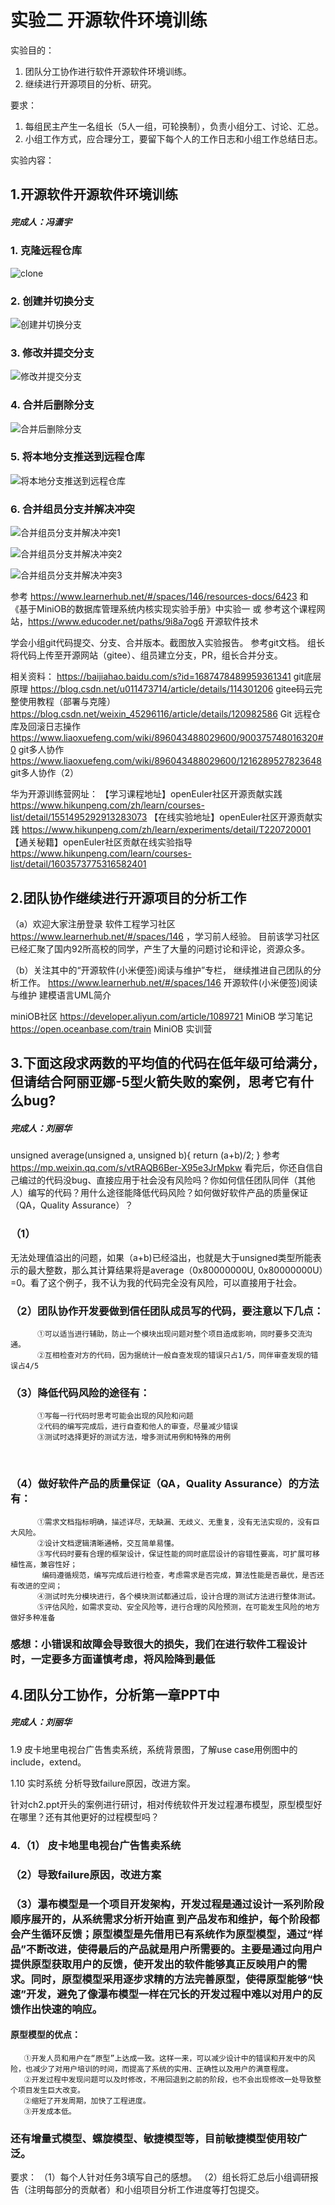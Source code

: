 # 实验二 开源软件环境训练

实验目的：

1. 团队分工协作进行软件开源软件环境训练。
2. 继续进行开源项目的分析、研究。

要求：

1. 每组民主产生一名组长（5人一组，可轮换制），负责小组分工、讨论、汇总。
2. 小组工作方式，应合理分工，要留下每个人的工作日志和小组工作总结日志。

实验内容：

## 1.开源软件开源软件环境训练

##### 完成人：冯潇宇

### 1. 克隆远程仓库

![clone](LAB_2.assets/clone.png)



### 2. 创建并切换分支

![创建并切换分支](LAB_2.assets/创建并切换分支.png)



### 3. 修改并提交分支

![修改并提交分支](LAB_2.assets/修改并提交分支.png)



### 4. 合并后删除分支

![合并后删除分支](LAB_2.assets/合并后删除分支.png)



### 5. 将本地分支推送到远程仓库

![将本地分支推送到远程仓库](LAB_2.assets/将本地分支推送到远程仓库.png)



### 6. 合并组员分支并解决冲突

![合并组员分支并解决冲突1](LAB_2.assets/合并组员分支并解决冲突1.png)

![合并组员分支并解决冲突2](LAB_2.assets/合并组员分支并解决冲突2.png)

![合并组员分支并解决冲突3](LAB_2.assets/合并组员分支并解决冲突3.png)







参考 https://www.learnerhub.net/#/spaces/146/resources-docs/6423
    和 《基于MiniOB的数据库管理系统内核实现实验手册》中实验一
   或 参考这个课程网站，https://www.educoder.net/paths/9i8a7og6   开源软件技术

学会小组git代码提交、分支、合并版本。截图放入实验报告。 参考git文档。
组长将代码上传至开源网站（gitee）、组员建立分支，PR，组长合并分支。 

  相关资料： 
  https://baijiahao.baidu.com/s?id=1687478489959361341   git底层原理
  https://blog.csdn.net/u011473714/article/details/114301206   gitee码云完整使用教程（部署与克隆）
  https://blog.csdn.net/weixin_45296116/article/details/120982586   Git 远程仓库及回滚日志操作
  https://www.liaoxuefeng.com/wiki/896043488029600/900375748016320#0  git多人协作
  https://www.liaoxuefeng.com/wiki/896043488029600/1216289527823648  git多人协作（2）

华为开源训练营网址：
【学习课程地址】openEuler社区开源贡献实践 https://www.hikunpeng.com/zh/learn/courses-list/detail/1551495292913283073
【在线实验地址】openEuler社区开源贡献实践 https://www.hikunpeng.com/zh/learn/experiments/detail/T220720001 
【通关秘籍】openEuler社区贡献在线实验指导 https://www.hikunpeng.com/learn/courses-list/detail/1603573775316582401 

## 2.团队协作继续进行开源项目的分析工作



（a）欢迎大家注册登录 软件工程学习社区 https://www.learnerhub.net/#/spaces/146 ，学习前人经验。
     目前该学习社区已经汇聚了国内92所高校的同学，产生了大量的问题讨论和评论，资源众多。

（b）关注其中的“开源软件(小米便签)阅读与维护”专栏， 继续推进自己团队的分析工作。
https://www.learnerhub.net/#/spaces/146  开源软件(小米便签)阅读与维护
   建模语言UML简介

  miniOB社区
  https://developer.aliyun.com/article/1089721 MiniOB 学习笔记
  https://open.oceanbase.com/train  MiniOB 实训营

## 3.下面这段求两数的平均值的代码在低年级可给满分，但请结合阿丽亚娜-5型火箭失败的案例，思考它有什么bug?

##### 完成人：刘丽华

unsigned average(unsigned a, unsigned b){
return (a+b)/2; 
}
参考 https://mp.weixin.qq.com/s/vtRAQB6Ber-X95e3JrMpkw
看完后，你还自信自己编过的代码没bug、直接应用于社会没有风险吗？你如何信任团队同伴（其他人）编写的代码？用什么途径能降低代码风险？如何做好软件产品的质量保证（QA，Quality Assurance）？

### （1）

无法处理值溢出的问题，如果（a+b)已经溢出，也就是大于unsigned类型所能表示的最大整数，那么其计算结果将是average（0x80000000U, 0x80000000U）=0。看了这个例子，我不认为我的代码完全没有风险，可以直接用于社会。

###   （2）团队协作开发要做到信任团队成员写的代码，要注意以下几点：

          ①可以适当进行辅助，防止一个模块出现问题对整个项目造成影响，同时要多交流沟通。
          ②互相检查对方的代码，因为据统计一般自查发现的错误只占1/5，同伴审查发现的错误占4/5


###   （3）降低代码风险的途径有：

          ①写每一行代码时思考可能会出现的风险和问题
          ②代码的编写完成后，进行自查和他人的审查，尽量减少错误
          ③测试时选择更好的测试方法，增多测试用例和特殊的用例


​          

###   （4）做好软件产品的质量保证（QA，Quality Assurance）的方法有：

          ①需求文档指标明确，描述详尽，无缺漏、无歧义、无重复，没有无法实现的，没有巨大风险。
          ②设计文档逻辑清晰通畅，交互简单易懂。
          ③写代码时要有合理的框架设计，保证性能的同时底层设计的容错性要高，可扩展可移植性高，兼容性好；
           编码遵循规范，编写完成后进行检查，考虑需求是否完成，算法性能是否最优，是否还有改进的空间；
          ④测试时先分模块进行，各个模块测试都通过后，设计合理的测试方法进行整体测试。
          ⑤评估风险，如需求变动、安全风险等，进行合理的风险预测，在可能发生风险的地方做好多种准备

###    感想：小错误和故障会导致很大的损失，我们在进行软件工程设计时，一定要多方面谨慎考虑，将风险降到最低





## 4.团队分工协作，分析第一章PPT中

##### 完成人：刘丽华

1.9 皮卡地里电视台广告售卖系统，系统背景图，了解use case用例图中的include，extend。

1.10 实时系统 
分析导致failure原因，改进方案。

针对ch2.ppt开头的案例进行研讨，相对传统软件开发过程瀑布模型，原型模型好在哪里？还有其他更好的过程模型吗？



### 4.（1） 皮卡地里电视台广告售卖系统

### （2）导致failure原因，改进方案


###   （3）瀑布模型是一个项目开发架构，开发过程是通过设计一系列阶段顺序展开的，从系统需求分析开始直  到产品发布和维护，每个阶段都会产生循环反馈；原型模型是先借用已有系统作为原型模型，通过“样品”不断改进，使得最后的产品就是用户所需要的。主要是通过向用户提供原型获取用户的反馈，使开发出的软件能够真正反映用户的需求。同时，原型模型采用逐步求精的方法完善原型，使得原型能够“快速”开发，避免了像瀑布模型一样在冗长的开发过程中难以对用户的反馈作出快速的响应。

####   原型模型的优点：

       ①开发人员和用户在“原型”上达成一致。这样一来，可以减少设计中的错误和开发中的风险，也减少了对用户培训的时间，而提高了系统的实用、正确性以及用户的满意程度。
       ②开发过程中发现问题可以及时修改，不用回退到之前的阶段，也不会出现修改一处导致整个项目发生巨大改变。
       ②缩短了开发周期，加快了工程进度。
       ③开发成本低。

###    还有增量式模型、螺旋模型、敏捷模型等，目前敏捷模型使用较广泛。



要求：
（1）每个人针对任务3填写自己的感想。
（2）组长将汇总后小组调研报告（注明每部分的贡献者）和小组项目分析工作进度等打包提交。

